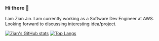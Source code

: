 ### Hi there 👋

<!--
**zianjin/zianjin** is a ✨ _special_ ✨ repository because its `README.md` (this file) appears on your GitHub profile.

Here are some ideas to get you started:

- 🔭 I’m currently working on ...
- 🌱 I’m currently learning ...
- 👯 I’m looking to collaborate on ...
- 🤔 I’m looking for help with ...
- 💬 Ask me about ...
- 📫 How to reach me: ...
- 😄 Pronouns: ...
- ⚡ Fun fact: ...
-->

I am Zian Jin. I am currently working as a Software Dev Engineer at AWS. Looking forward to discussing interesting idea/project.

[![Zian's GitHub stats](https://github-readme-stats.vercel.app/api?username=zianjin&hide=issues&show_icons=true&count_private=true)](https://github.com/anuraghazra/github-readme-stats)
[![Top Langs](https://github-readme-stats.vercel.app/api/top-langs/?username=zianjin&layout=compact)](https://github.com/anuraghazra/github-readme-stats)
